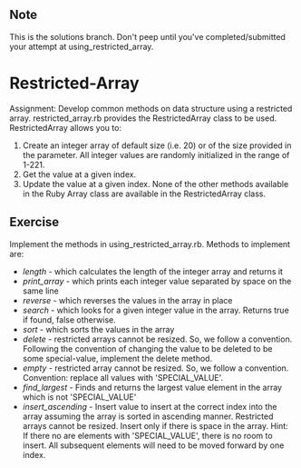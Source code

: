 ## Note
This is the solutions branch. Don't peep until you've completed/submitted your attempt at using_restricted_array.

# Restricted-Array
Assignment: Develop common methods on data structure using a restricted array.
restricted_array.rb provides the RestrictedArray class to be used.
RestrictedArray allows you to:
1. Create an integer array of default size (i.e. 20) or of the size provided in the parameter.
   All integer values are randomly initialized in the range of 1-221.
2. Get the value at a given index.
3. Update the value at a given index.
None of the other methods available in the Ruby Array class are available in the RestrictedArray class.

## Exercise
Implement the methods in using_restricted_array.rb. Methods to implement are:
- *length* - which calculates the length of the integer array and returns it
- *print_array* - which prints each integer value separated by space on the same line
- *reverse* - which reverses the values in the array in place
- *search* - which looks for a given integer value in the array. Returns true if found, false otherwise.
- *sort* - which sorts the values in the array
- *delete* - restricted arrays cannot be resized. So, we follow a convention. 
             Following the convention of changing the value to be deleted to be some special-value, implement the delete method.
- *empty* - restricted array cannot be resized. So, we follow a convention. Convention: replace all values with 'SPECIAL_VALUE'.
- *find_largest* - Finds and returns the largest value element in the array which is not 'SPECIAL_VALUE'
- *insert_ascending* - Insert value to insert at the correct index into the array assuming the array is sorted in ascending manner.
                       Restricted arrays cannot be resized. Insert only if there is space in the array.
                       Hint: If there no are elements with 'SPECIAL_VALUE', there is no room to insert. 
                       All subsequent elements will need to be moved forward by one index.
